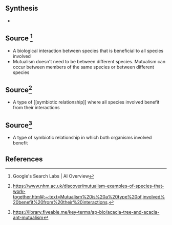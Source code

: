## Synthesis
- 
## Source [^1]
- A biological interaction between species that is beneficial to all species involved
- Mutualism doesn't need to be between different species. Mutualism can occur between members of the same species or between different species
## Source[^2]
- A type of [[symbiotic relationship]] where all species involved benefit from their interactions

## Source[^3]
- A type of symbiotic relationship in which both organisms involved benefit
## References

[^1]: Google's Search Labs | AI Overview
[^2]: https://www.nhm.ac.uk/discover/mutualism-examples-of-species-that-work-together.html#:~:text=Mutualism%20is%20a%20type%20of,involved%20benefit%20from%20their%20interactions.
[^3]: https://library.fiveable.me/key-terms/ap-bio/acacia-tree-and-acacia-ant-mutualism
